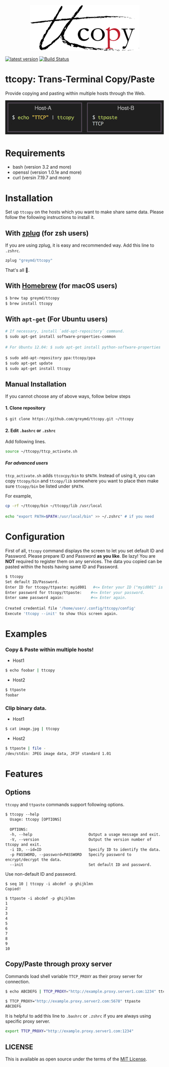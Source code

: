 <p align="center">
<img src="./img/ttcopy_logo.png" />
</p>

[![latest version](https://img.shields.io/github/release/greymd/ttcopy.svg)](https://github.com/greymd/ttcopy/releases/latest)
[![Build Status](https://travis-ci.org/greymd/ttcopy.svg?branch=master)](https://travis-ci.org/greymd/ttcopy)

# ttcopy: Trans-Terminal Copy/Paste

Provide copying and pasting within multiple hosts through the Web.

![Introduction Image](./img/ttcp_intro_img.png)

# Requirements
  * bash (version 3.2 and more)
  * openssl (version 1.0.1e and more)
  * curl (versin 7.19.7 and more)

# Installation
Set up `ttcopy` on the hosts which you want to make share same data.
Please follow the following instructions to install it.

## With [zplug](https://zplug.sh) (for zsh users)

If you are using zplug, it is easy and recommended way.
Add this line to `.zshrc`.

```sh
zplug "greymd/ttcopy"
```

That's all 🎉.

## With [Homebrew](https://github.com/Homebrew/brew) (for macOS users)

```sh
$ brew tap greymd/ttcopy
$ brew install ttcopy
```

## With `apt-get` (For Ubuntu users)

```sh
# If necessary, install `add-apt-repository` command.
$ sudo apt-get install software-properties-common

# For Ubuntu 12.04: $ sudo apt-get install python-software-properties 

$ sudo add-apt-repository ppa:ttcopy/ppa
$ sudo apt-get update
$ sudo apt-get install ttcopy
```

## Manual Installation

If you cannot choose any of above ways, follow below steps

#### 1. Clone repository

```sh
$ git clone https://github.com/greymd/ttcopy.git ~/ttcopy
```

#### 2. Edit `.bashrc` or `.zshrc`

Add following lines.

```sh
source ~/ttcopy/ttcp_activate.sh
```

##### For advanced users

`ttcp_activate.sh` adds `ttcocpy/bin` to `$PATH`. Instead of using it, you can
copy `ttcopy/bin` and `ttcopy/lib` somewhere you want to place then make sure
`ttcopy/bin` be listed under `$PATH`.

For example,

```sh
cp -rf ~/ttcopy/bin ~/ttcopy/lib /usr/local

echo "export PATH=$PATH:/usr/local/bin" >> ~/.zshrc" # if you need
```

# Configuration
First of all, `ttcopy` command displays the screen to let you set default ID and Password.
Please prepare ID and Password **as you like**. Be lazy! You are **NOT** required to register them on any services.
The data you copied can be pasted within the hosts having same ID and Password.

```sh
$ ttcopy
Set default ID/Password.
Enter ID for ttcopy/ttpaste: myid001   #<= Enter your ID ("myid001" is just an example).
Enter password for ttcopy/ttpaste:    #<= Enter your password.
Enter same password again:            #<= Enter again.

Created credential file '/home/user/.config/ttcopy/config'
Execute 'ttcopy --init' to show this screen again.
```

# Examples

### Copy & Paste within multiple hosts!

* Host1
```sh
$ echo foobar | ttcopy
```

* Host2
```sh
$ ttpaste
foobar
```

### Clip binary data.

* Host1
```sh
$ cat image.jpg | ttcopy
```

* Host2
```sh
$ ttpaste | file -
/dev/stdin: JPEG image data, JFIF standard 1.01
```

# Features

## Options

`ttcopy` and `ttpaste` commands support following options.

```
$ ttcopy --help
  Usage: ttcopy [OPTIONS]

  OPTIONS:
  -h, --help                         Output a usage message and exit.
  -V, --version                      Output the version number of ttcopy and exit.
  -i ID, --id=ID                     Specify ID to identify the data.
  -p PASSWORD, --password=PASSWORD   Specify password to encrypt/decrypt the data.
  --init                             Set default ID and password.
```

Use non-default ID and password.

```
$ seq 10 | ttcopy -i abcdef -p ghijklmn
Copied!
```

```
$ ttpaste -i abcdef -p ghijklmn
1
2
3
4
5
6
7
8
9
10
```

## Copy/Paste through proxy server

Commands load shell variable `TTCP_PROXY` as their proxy server for connection.

```sh
$ echo ABCDEFG | TTCP_PROXY="http://example.proxy.server1.com:1234" ttcopy
```

```sh
$ TTCP_PROXY="http://example.proxy.server2.com:5678" ttpaste
ABCDEFG
```

It is helpful to add this line to `.bashrc` or `.zshrc` if you are always using specific proxy server.

```sh
export TTCP_PROXY="http://example.proxy.server1.com:1234"
```

## LICENSE

This is available as open source under the terms of the [MIT License](http://opensource.org/licenses/MIT).

